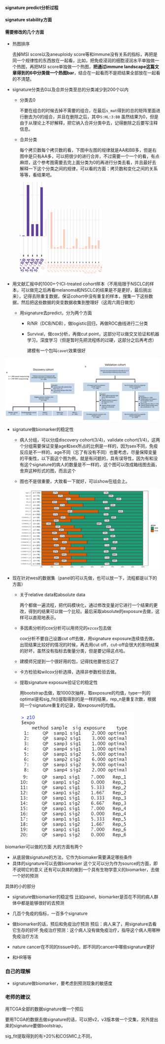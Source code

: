 #### signature predict分析过程



#### signature stability方面









#### 需要修改的几个方面

- 热图排序

  去掉MSI score以及aneuploidy score等和immune没有关系的指标，再把是同一个规律性的东西放在一起看，比如，把免疫浸润的细胞浸润水平单独做一个热图，再把MSI score单独做一个热图，**把通过immune landscape这篇文章得到的6中分类做一个热图bar**，结合在一起看而不是把结果全部放在一起看的不清楚。

- signature分类去0以及合并分类至总的分类减少到200个以内

  - 分类去0

    不要在组合的时候去掉不需要的组合，在最后`s_mat`得到的总的矩阵里面进行删去为0的组合，并且在删除之后，其中`S:HL:3:BB` 虽然结果为0，但是由于从理论上不好解释，把它纳入合并分类中去，记得删除之后要写注释信息。

  - 合并分类

    每个拷贝数每个拷贝数的看，下图中左图的规律就是AA和BB多，但是右图中是只有AA多，可以把很少的进行合并，不过需要一个一个的看，有点麻烦，这个参考图需要去完上面分类为0的再进行分类去看，并且最好去解释一下这个分类之间的规律，可以看的方面：拷贝数和变化之间的关系等等，看结果吧。

    ![image-20200807181321117](biomarker可以做的方面.assets/image-20200807181321117.png)           <img src="biomarker可以做的方面.assets/image-20200807180956624.png/" alt="image-20200807180956624" style="zoom:70%;" />



- 用文献汇报中的1000+个ICI-treated cohort样本（不用局限于NSCLC的样本，可以做完之后再看melanoma和NSCLC的结果是不是更好，最后挑出来），记得去除重复数据，保证cohort中没有重复的样本，搜集一下这些数据，然后把这些数据的突变数据收集到整理好（这周六周日做完）

  - 用signature去predict，分为两个方面

    - R/NR（DCB/NDB），做logistic回归，再做ROC曲线进行二分类

    - Survival，做cox分析，再做cut point，这部分可以做交叉验证和机器学习，深度学习（但是暂时先把流程练的过硬，这部分之后再考虑）

      建模有一个包叫`cavet`效果很好

<img src="biomarker可以做的方面.assets/image-20200807182156763.png/" alt="image-20200807182156763" style="zoom:200%;" />

- signature做biomarker的稳定性
  - 病人分组，可以分成discovery cohort(3/4)，validate cohort(1/4)，这两个分组需要保证变量age和sex所占的比例是一样的，因为sex不同，免疫反应是不一样的，age不同（忘了有没有不同）也要考虑，尽量保障变量的平衡性，以下面这个图为例，就是有问题的，具有误导性，因为有和没有这个signature的病人的数量是不一样的，这个图可以改成箱线图去画，舍弃这种形式的图，而且这个

  - 图也不是很重要，大致看一下就好，可以show在组会上。

    ![image-20200807183931871](biomarker可以做的方面.assets/image-20200807183931871.png)

- 现在针对wes的数据集（panel的可以先做，也可以放一下，流程都是以下的方面）

  - 关于relative data和absolute data

    两个都做一遍流程，把代码模块化，通过修改变量对它进行一个结果的更改，得到的结果可以做一个比较。最后采取absolute的exposure去做，这样可以直观地表示。

  - 多因素分析的cox分析可以用师兄的`ezcox`包去做

    cox分析不要自己设置cut off去做，用signature exposure连续值去做，出现结果比较好的情况的时候，再去用cut off，cut-off会很大的影响结果的好坏，虽然没有指标去衡量分类，但是要记得这点哈。

  - 建模师兄提到一个很好用的包，记得找他要他忘记了

  - 卡方检验和wilcox分析选择，选择非参数检验去做。

  - 提取signature exposure验证它的稳定性

    用bootstrap去做，取1000次抽样，取exposure的均值，type一列的optimal是和sig_fit()提取得到的是一样的结果，rep_n是重复次数，根据同一个signature重复的记录，取exposure的均值。

    ![image-20200807190541519](biomarker可以做的方面.assets/image-20200807190541519.png)![image-20200807190645438](biomarker可以做的方面.assets/image-20200807190645438.png)





















biomarker可以做的方面
大的方面有两个

- 从底层做signature的方法，它作为biomaker需要满足哪些条件
- 具体的signature可以去做biomarker
这个又可以分为作为source的方面，即不说明它的意义
还有可以具体的做到一个具有生物学意义的biomarker，去做一个好的预测

具体的小的部分
- signature做biomarker的稳定性
比如panel，biomarker是否在不同的病人群体中都是能够很好的去预测
- 几百个免疫的指标，一百多个signature

- 做biomarker的话，预后和免疫治疗预测
预后：病人来了，用signature去看它生存的好坏
免疫治疗预测：这个病人没有做免疫治疗，指导这个病人用哪种免疫治疗方法

- nature cancer在不同的tissue中的，即不同的cancer中哪些signature更好

- 和HR等等







### 自己的理解

- signature做biomarker，要考虑到预测现象的敏感度



### 老师的建议

用TCGA全部的数据signature做一个预后



要用TCGA的数据去做signature的话，可以把v2，v3版本做一个交集，另外提出来的signature要做bootstrap，



sig_fit提取得到的有>20%和COSMIC上不同，







